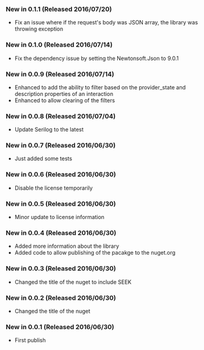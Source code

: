 ### New in 0.1.1 (Released 2016/07/20)
* Fix an issue where if the request's body was JSON array, the library was throwing exception

### New in 0.1.0 (Released 2016/07/14)
* Fix the dependency issue by setting the Newtonsoft.Json to 9.0.1

### New in 0.0.9 (Released 2016/07/14)
* Enhanced to add the ability to filter based on the provider_state and description properties of an interaction
* Enhanced to allow clearing of the filters

### New in 0.0.8 (Released 2016/07/04)
* Update Serilog to the latest

### New in 0.0.7 (Released 2016/06/30)
* Just added some tests

### New in 0.0.6 (Released 2016/06/30)
* Disable the license temporarily

### New in 0.0.5 (Released 2016/06/30)
* Minor update to license information

### New in 0.0.4 (Released 2016/06/30)
* Added more information about the library
* Added code to allow publishing of the pacakge to the nuget.org 

### New in 0.0.3 (Released 2016/06/30)
* Changed the title of the nuget to include SEEK

### New in 0.0.2 (Released 2016/06/30)
* Changed the title of the nuget

### New in 0.0.1 (Released 2016/06/30)
* First publish